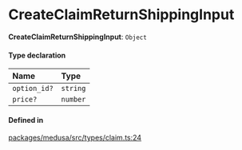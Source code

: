 # CreateClaimReturnShippingInput

 **CreateClaimReturnShippingInput**: `Object`

#### Type declaration

| Name | Type |
| :------ | :------ |
| `option_id?` | `string` |
| `price?` | `number` |

#### Defined in

[packages/medusa/src/types/claim.ts:24](https://github.com/medusajs/medusa/blob/3d9f5ae63/packages/medusa/src/types/claim.ts#L24)
